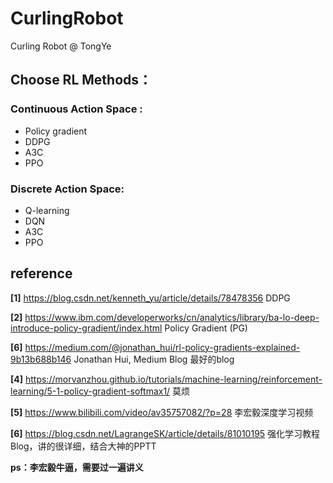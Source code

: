 # CurlingRobot
Curling Robot @ TongYe

## Choose RL Methods：
### Continuous Action Space :
- Policy gradient
- DDPG
- A3C
- PPO
### Discrete Action Space:
- Q-learning
- DQN
- A3C
- PPO

## reference
**[1]** https://blog.csdn.net/kenneth_yu/article/details/78478356 DDPG

**[2]** https://www.ibm.com/developerworks/cn/analytics/library/ba-lo-deep-introduce-policy-gradient/index.html Policy Gradient (PG)

**[6]** https://medium.com/@jonathan_hui/rl-policy-gradients-explained-9b13b688b146 Jonathan Hui, Medium Blog 最好的blog

**[4]** https://morvanzhou.github.io/tutorials/machine-learning/reinforcement-learning/5-1-policy-gradient-softmax1/ 莫烦

**[5]** https://www.bilibili.com/video/av35757082/?p=28 李宏毅深度学习视频

**[6]** https://blog.csdn.net/LagrangeSK/article/details/81010195 强化学习教程Blog，讲的很详细，结合大神的PPTT

**ps：李宏毅牛逼，需要过一遍讲义**


